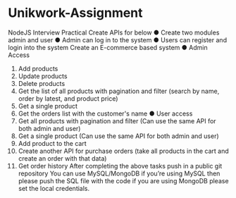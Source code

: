 # Unikwork-Assignment

NodeJS Interview Practical
Create APIs for below
● Create two modules admin and user
● Admin can log in to the system
● Users can register and login into the system
Create an E-commerce based system
● Admin Access
1. Add products
2. Update products
3. Delete products
4. Get the list of all products with pagination and filter (search by name, order by latest, and
product price)
5. Get a single product
6. Get the orders list with the customer's name
● User access
1. Get all products with pagination and filter (Can use the same API for both admin and
user)
2. Get a single product (Can use the same API for both admin and user)
3. Add product to the cart
4. Create another API for purchase orders (take all products in the cart and create an order
with that data)
5. Get order history
After completing the above tasks push in a public git repository
You can use MySQL/MongoDB if you’re using MySQL then please push the SQL file with the
code if you are using MongoDB please set the local credentials.